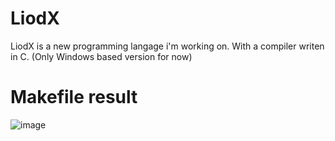 # LiodX
LiodX is a new programming langage i'm working on. With a compiler writen in C.
(Only Windows based version for now)

# Makefile result
![image](https://user-images.githubusercontent.com/77621684/140609921-2815ec65-26e8-43c3-b655-d635709b6e3e.png)
